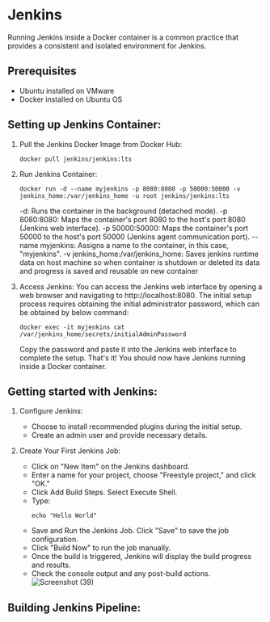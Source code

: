 # Jenkins
  Running Jenkins inside a Docker container is a common practice that provides a consistent and isolated environment for Jenkins.

  ## Prerequisites
  - Ubuntu installed on VMware
  - Docker installed on Ubuntu OS

  ## Setting up Jenkins Container:
  1. Pull the Jenkins Docker Image from Docker Hub:
      ```
      docker pull jenkins/jenkins:lts
      ```
      
  2. Run Jenkins Container:
      ```
      docker run -d --name myjenkins -p 8080:8080 -p 50000:50000 -v jenkins_home:/var/jenkins_home -u root jenkins/jenkins:lts
      ```
      -d: Runs the container in the background (detached mode).
      -p 8080:8080: Maps the container's port 8080 to the host's port 8080 (Jenkins web interface).
      -p 50000:50000: Maps the container's port 50000 to the host's port 50000 (Jenkins agent communication port).
      --name myjenkins: Assigns a name to the container, in this case, "myjenkins".
      -v jenkins_home:/var/jenkins_home: Saves jenkins runtime data on host machine so when container is shutdown or deleted its data and progress is saved and reusable on new container

  3. Access Jenkins:
      You can access the Jenkins web interface by opening a web browser and navigating to http://localhost:8080. The initial setup process requires obtaining the initial administrator password, which can be obtained by below command:
       
      ```
      docker exec -it myjenkins cat /var/jenkins_home/secrets/initialAdminPassword
      ```
      Copy the password and paste it into the Jenkins web interface to complete the setup. That's it! You should now have Jenkins running inside a Docker container.

  ## Getting started with Jenkins:
  1. Configure Jenkins:
      - Choose to install recommended plugins during the initial setup.
      - Create an admin user and provide necessary details.

  2. Create Your First Jenkins Job:
      - Click on "New Item" on the Jenkins dashboard.
      - Enter a name for your project, choose "Freestyle project," and click "OK."
      - Click Add Build Steps. Select Execute Shell.
      - Type:
        ```
        echo "Hello World"
        ```
      - Save and Run the Jenkins Job.  Click "Save" to save the job configuration.
      - Click "Build Now" to run the job manually.
      - Once the build is triggered, Jenkins will display the build progress and results.
      - Check the console output and any post-build actions. 
        ![Screenshot (39)](https://github.com/Agneshkastury/Jenkins/assets/154126091/5d13cc3a-a91d-4011-b19e-061ec0391eab)

  ## Building Jenkins Pipeline:
  
